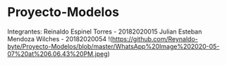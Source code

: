 # Proyecto-Modelos
Integrantes:
Reinaldo Espinel Torres - 20182020015
Julian Esteban Mendoza Wilches - 20182020054
!(https://github.com/Reynaldo-byte/Proyecto-Modelos/blob/master/WhatsApp%20Image%202020-05-07%20at%206.06.43%20PM.jpeg)
